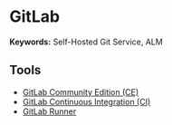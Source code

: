 # GitLab

<!--
intitle: Sign in · GitLab
-->

**Keywords:** Self-Hosted Git Service, ALM

## Tools

- [GitLab Community Edition (CE)](/gitlab/ce.md)
- [GitLab Continuous Integration (CI)](/gitlab/ci.md)
- [GitLab Runner](/gitlab/runner.md)

<!--
<a href="https://gitlab.com/yo/devparty/-/commits/main">
  <img src="https://gitlab.com/yo/devparty/badges/main/pipeline.svg" alt="CI">
</a>

<a href="https://github.com/bigint/party/actions/workflows/ci.yml">
  <img src="https://github.com/bigint/party/actions/workflows/ci.yml/badge.svg" alt="GitHub Actions">
</a>
-->
